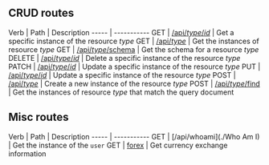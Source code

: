## CRUD routes

Verb | Path | Description
----- | -----------
GET | [/api/*type*/*id*](./GetInstance) | Get a specific instance of the resource *type*
GET | [/api/*type*](./GetInstances) | Get the instances of resource *type*
GET | [/api/*type*/schema](./GetSchema) | Get the schema for a resource *type*
DELETE | [/api/*type*/*id*](./DeleteInstance) | Delete a specific instance of the resource *type*
PATCH | [/api/*type*/*id*](./PatchInstance) | Update a specific instance of the resource *type*
PUT | [/api/*type*/*id*](./PutInstance) | Update a specific instance of the resource *type*
POST | [/api/*type*](./PostInstance) | Create a new instance of the resource *type*
POST | [/api/*type*/find](./FindInstances) | Get the instances of resource *type* that match the query document

## Misc routes

Verb | Path | Description
----- | -----------
GET | [/api/whoami](./Who Am I) | Get the instance of the `user`
GET | [forex](./forex) | Get currency exchange information
